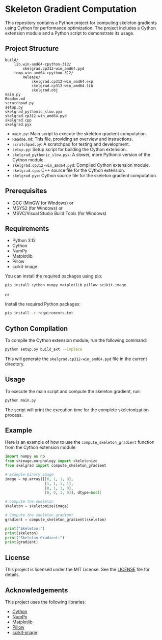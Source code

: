 # Skeleton Gradient Computation

This repository contains a Python project for computing skeleton gradients using Cython for performance optimization. The project includes a Cython extension module and a Python script to demonstrate its usage.

## Project Structure

```
build/
	lib.win-amd64-cpython-312/
		skelgrad.cp312-win_amd64.pyd
	temp.win-amd64-cpython-312/
		Release/
			skelgrad.cp312-win_amd64.exp
			skelgrad.cp312-win_amd64.lib
			skelgrad.obj
main.py
Readme.md
scratchpad.py
setup.py
skelgrad_pythonic_slow.pyx
skelgrad.cp312-win_amd64.pyd
skelgrad.cpp
skelgrad.pyx
```

- `main.py`: Main script to execute the skeleton gradient computation.
- `Readme.md`: This file, providing an overview and instructions.
- `scratchpad.py`: A scratchpad for testing and development.
- `setup.py`: Setup script for building the Cython extension.
- `skelgrad_pythonic_slow.pyx`: A slower, more Pythonic version of the Cython module.
- `skelgrad.cp312-win_amd64.pyd`: Compiled Cython extension module.
- `skelgrad.cpp`: C++ source file for the Cython extension.
- `skelgrad.pyx`: Cython source file for the skeleton gradient computation.

## Prerequisites

- GCC (MinGW for Windows) or
- MSYS2 (for Windows) or
- MSVC/Visual Studio Build Tools (for Windows)

## Requirements

- Python 3.12
- Cython
- NumPy
- Matplotlib
- Pillow
- scikit-image

You can install the required packages using pip:

```sh
pip install cython numpy matplotlib pillow scikit-image
```
or

Install the required Python packages:

```sh
pip install -r requirements.txt
```

## Cython Compilation

To compile the Cython extension module, run the following command:

```sh
python setup.py build_ext --inplace
```

This will generate the `skelgrad.cp312-win_amd64.pyd` file in the current directory.

## Usage

To execute the main script and compute the skeleton gradient, run:

```sh
python main.py
```

The script will print the execution time for the complete skeletonization process.

## Example

Here is an example of how to use the `compute_skeleton_gradient` function from the Cython extension module:

```py
import numpy as np
from skimage.morphology import skeletonize
from skelgrad import compute_skeleton_gradient

# Example binary image
image = np.array([[0, 1, 1, 0],
                  [1, 1, 1, 1],
                  [0, 1, 1, 0],
                  [0, 0, 1, 0]], dtype=bool)

# Compute the skeleton
skeleton = skeletonize(image)

# Compute the skeleton gradient
gradient = compute_skeleton_gradient(skeleton)

print("Skeleton:")
print(skeleton)
print("Skeleton Gradient:")
print(gradient)
```

## License

This project is licensed under the MIT License. See the [LICENSE](LICENSE) file for details.

## Acknowledgements

This project uses the following libraries:

- [Cython](https://cython.org/)
- [NumPy](https://numpy.org/)
- [Matplotlib](https://matplotlib.org/)
- [Pillow](https://python-pillow.org/)
- [scikit-image](https://scikit-image.org/)
